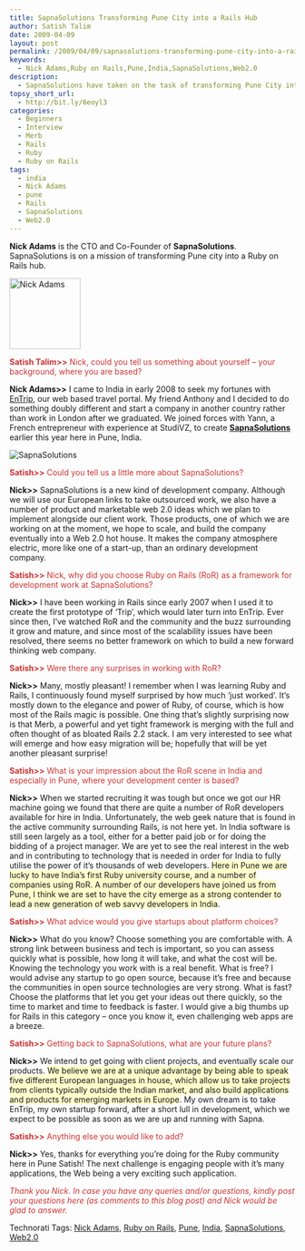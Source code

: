 ```yaml
---
title: SapnaSolutions Transforming Pune City into a Rails Hub
author: Satish Talim
date: 2009-04-09
layout: post
permalink: /2009/04/09/sapnasolutions-transforming-pune-city-into-a-rails-hub/
keywords:
  - Nick Adams,Ruby on Rails,Pune,India,SapnaSolutions,Web2.0
description:
  - SapnaSolutions have taken on the task of transforming Pune City into a Rails Hub and RubyLearning is there to support them.
topsy_short_url:
  - http://bit.ly/6eoyl3
categories:
  - Beginners
  - Interview
  - Merb
  - Rails
  - Ruby
  - Ruby on Rails
tags:
  - india
  - Nick Adams
  - pune
  - Rails
  - SapnaSolutions
  - Web2.0
---
```

<div>
  <p class="alert">
    <strong>Nick Adams</strong> is the CTO and Co-Founder of <strong>SapnaSolutions</strong>. SapnaSolutions is on a mission of transforming Pune city into a Ruby on Rails hub.
  </p>
  
  <p>
    <img class="alignright" title="Nick Adams" src="http://www.rubylearning.com/images/NickAdams.png" alt="Nick Adams" width="125" height="125" />
  </p>
  
  <p>
    <span style="color:#CC3333;"><strong>Satish Talim>></strong> Nick, could you tell us something about yourself &#8211; your background, where you are based?</span>
  </p>
  
  <p>
    <strong>Nick Adams>></strong> I came to India in early 2008 to seek my fortunes with <a href="http://www.entrip.com/">EnTrip</a>, our web based travel portal. My friend Anthony and I decided to do something doubly different and start a company in another country rather than work in London after we graduated. We joined forces with Yann, a French entrepreneur with experience at StudiVZ, to create <strong><a href="http://sapnasolutions.com/en">SapnaSolutions</a></strong> earlier this year here in Pune, India.
  </p>
  
  <p>
    <img class="alignright" src="http://rubylearning.com/images/SapnaSolutions.jpg" alt="SapnaSolutions" title="SapnaSolutions" />
  </p>
  
  <p>
    <span style="color:#CC3333;"><strong>Satish>></strong> Could you tell us a little more about SapnaSolutions?</span>
  </p>
  
  <p>
    <strong>Nick>></strong> SapnaSolutions is a new kind of development company. Although we will use our European links to take outsourced work, we also have a number of product and marketable web 2.0 ideas which we plan to implement alongside our client work. Those products, one of which we are working on at the moment, we hope to scale, and build the company eventually into a Web 2.0 hot house. It makes the company atmosphere electric, more like one of a start-up, than an ordinary development company.
  </p>
  
  <p>
    <span style="color:#CC3333;"><strong>Satish>></strong> Nick, why did you choose Ruby on Rails (RoR) as a framework for development work at SapnaSolutions?</span>
  </p>
  
  <p>
    <strong>Nick>></strong> I have been working in Rails since early 2007 when I used it to create the first prototype of &#8216;Trip&#8217;, which would later turn into EnTrip. Ever since then, I&#8217;ve watched RoR and the community and the buzz surrounding it grow and mature, and since most of the scalability issues have been resolved, there seems no better framework on which to build a new forward thinking web company.
  </p>
  
  <p>
    <span style="color:#CC3333;"><strong>Satish>></strong> Were there any surprises in working with RoR?</span>
  </p>
  
  <p>
    <strong>Nick>></strong> Many, mostly pleasant! I remember when I was learning Ruby and Rails, I continuously found myself surprised by how much &#8216;just worked&#8217;. It&#8217;s mostly down to the elegance and power of Ruby, of course, which is how most of the Rails magic is possible. One thing that&#8217;s slightly surprising now is that Merb, a powerful and yet tight framework is merging with the full and often thought of as bloated Rails 2.2 stack. I am very interested to see what will emerge and how easy migration will be; hopefully that will be yet another pleasant surprise!
  </p>
  
  <p>
    <span style="color:#CC3333;"><strong>Satish>></strong> What is your impression about the RoR scene in India and especially in Pune, where your development center is based?</span>
  </p>
  
  <p>
    <strong>Nick>></strong> When we started recruiting it was tough but once we got our HR machine going we found that there are quite a number of RoR developers available for hire in India. Unfortunately, the web geek nature that is found in the active community surrounding Rails, is not here yet. In India software is still seen largely as a tool, either for a better paid job or for doing the bidding of a project manager. We are yet to see the real interest in the web and in contributing to technology that is needed in order for India to fully utilise the power of it&#8217;s thousands of web developers. <span style="background-color: #FFFFCC;">Here in Pune we are lucky to have India&#8217;s first Ruby university course, and a number of companies using RoR. A number of our developers have joined us from Pune, I think we are set to have the city emerge as a strong contender to lead a new generation of web savvy developers in India</span>.
  </p>
  
  <p>
    <span style="color:#CC3333;"><strong>Satish>></strong> What advice would you give startups about platform choices?</span>
  </p>
  
  <p>
    <strong>Nick>></strong> What do you know? Choose something you are comfortable with. A strong link between business and tech is important, so you can assess quickly what is possible, how long it will take, and what the cost will be. Knowing the technology you work with is a real benefit. What is free? I would advise any startup to go open source, because it&#8217;s free and because the communities in open source technologies are very strong. What is fast? Choose the platforms that let you get your ideas out there quickly, so the time to market and time to feedback is faster. I would give a big thumbs up for Rails in this category &#8211; once you know it, even challenging web apps are a breeze.
  </p>
  
  <p>
    <span style="color:#CC3333;"><strong>Satish>></strong> Getting back to SapnaSolutions, what are your future plans?</span>
  </p>
  
  <p>
    <strong>Nick>></strong> We intend to get going with client projects, and eventually scale our products. <span style="background-color: #FFFFCC;">We believe we are at a unique advantage by being able to speak five different European languages in house, which allow us to take projects from clients typically outside the Indian market, and also build applications and products for emerging markets in Europe</span>. My own dream is to take EnTrip, my own startup forward, after a short lull in development, which we expect to be possible as soon as we are up and running with Sapna.
  </p>
  
  <p>
    <span style="color:#CC3333;"><strong>Satish>></strong> Anything else you would like to add?</span>
  </p>
  
  <p>
    <strong>Nick>></strong> Yes, thanks for everything you&#8217;re doing for the Ruby community here in Pune Satish! The next challenge is engaging people with it&#8217;s many applications, the Web being a very exciting such application.
  </p>
  
  <p>
    <span style="color:#CC3333;"><em>Thank you Nick. In case you have any queries and/or questions, kindly post your questions here (as comments to this blog post) and Nick would be glad to answer.</em></span>
  </p>
</div>

Technorati Tags: <a href="http://technorati.com/tag/Nick+Adams" rel="tag">Nick Adams</a>, <a href="http://technorati.com/tag/Ruby+on+Rails" rel="tag">Ruby on Rails</a>, <a href="http://technorati.com/tag/Pune" rel="tag">Pune</a>, <a href="http://technorati.com/tag/India" rel="tag">India</a>, <a href="http://technorati.com/tag/SapnaSolutions" rel="tag">SapnaSolutions</a>, <a href="http://technorati.com/tag/Web2.0" rel="tag">Web2.0</a>
